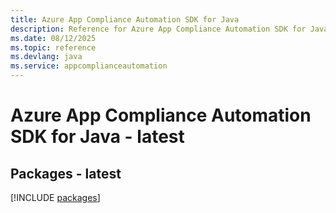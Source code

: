 ```yaml
---
title: Azure App Compliance Automation SDK for Java
description: Reference for Azure App Compliance Automation SDK for Java
ms.date: 08/12/2025
ms.topic: reference
ms.devlang: java
ms.service: appcomplianceautomation
---
```

# Azure App Compliance Automation SDK for Java - latest
## Packages - latest
[!INCLUDE [packages](app-compliance-automation-index.md)]